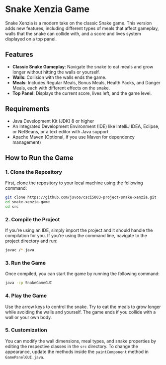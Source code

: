 
# Snake Xenzia Game

Snake Xenzia is a modern take on the classic Snake game. This version adds new features, including different types of meals that affect gameplay, walls that the snake can collide with, and a score and lives system displayed on a top panel.

## Features

- **Classic Snake Gameplay**: Navigate the snake to eat meals and grow longer without hitting the walls or yourself.
- **Walls**: Collision with the walls ends the game.
- **Meals**: Includes Regular Meals, Bonus Meals, Health Packs, and Danger Meals, each with different effects on the snake.
- **Top Panel**: Displays the current score, lives left, and the game level.

## Requirements

- Java Development Kit (JDK) 8 or higher
- An Integrated Development Environment (IDE) like IntelliJ IDEA, Eclipse, or NetBeans, or a text editor with Java support
- Apache Maven (Optional, if you use Maven for dependency management)

## How to Run the Game

### 1. Clone the Repository

First, clone the repository to your local machine using the following command:

```bash
git clone https://github.com/jsvoo/csci5003-project-snake-xenzia.git
cd snake-xenzia-game
cd src
```

### 2. Compile the Project

If you’re using an IDE, simply import the project and it should handle the compilation for you. If you’re using the command line, navigate to the project directory and run:

```bash
javac /*.java
```

### 3. Run the Game

Once compiled, you can start the game by running the following command:

```bash
java -cp SnakeGameGUI
```

### 4. Play the Game

Use the arrow keys to control the snake. Try to eat the meals to grow longer while avoiding the walls and yourself. The game ends if you collide with a wall or your own body.

### 5. Customization

You can modify the wall dimensions, meal types, and snake properties by editing the respective classes in the `src` directory. To change the appearance, update the methods inside the `paintComponent` method in `GamePanelGUI.java`.
